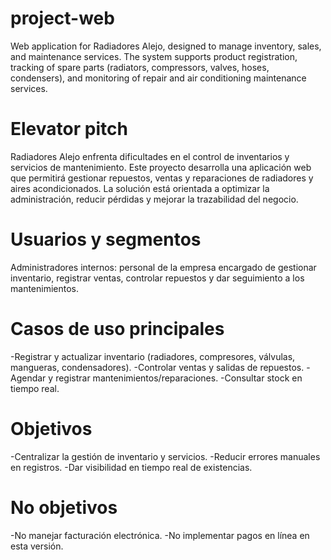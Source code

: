 # project-web
Web application for Radiadores Alejo, designed to manage inventory, sales, and maintenance services. The system supports product registration, tracking of spare parts (radiators, compressors, valves, hoses, condensers), and monitoring of repair and air conditioning maintenance services.
# Elevator pitch
Radiadores Alejo enfrenta dificultades en el control de inventarios y servicios de mantenimiento. Este proyecto desarrolla una aplicación web que permitirá gestionar repuestos, ventas y reparaciones de radiadores y aires acondicionados. La solución está orientada a optimizar la administración, reducir pérdidas y mejorar la trazabilidad del negocio.
# Usuarios y segmentos
Administradores internos: personal de la empresa encargado de gestionar inventario, registrar ventas, controlar repuestos y dar seguimiento a los mantenimientos.
# Casos de uso principales
-Registrar y actualizar inventario (radiadores, compresores, válvulas, mangueras, condensadores).
-Controlar ventas y salidas de repuestos.
-Agendar y registrar mantenimientos/reparaciones.
-Consultar stock en tiempo real.
# Objetivos 
-Centralizar la gestión de inventario y servicios.
-Reducir errores manuales en registros.
-Dar visibilidad en tiempo real de existencias.
# No objetivos
-No manejar facturación electrónica.
-No implementar pagos en línea en esta versión.
